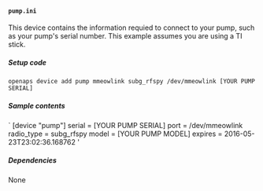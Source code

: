 #### `pump.ini`
This device contains the information requied to connect to your pump, such as your pump's serial number.  This example assumes you are using a TI stick.
##### Setup code
`openaps device add pump mmeowlink subg_rfspy /dev/mmeowlink [YOUR PUMP SERIAL]`
##### Sample contents
`
[device "pump"]
serial = [YOUR PUMP SERIAL]
port = /dev/mmeowlink
radio_type = subg_rfspy
model = [YOUR PUMP MODEL]
expires = 2016-05-23T23:02:36.168762
'
##### Dependencies
None
